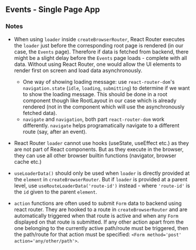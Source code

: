 ## Events - Single Page App

### Notes
 
- When using `loader` inside `createBrowserRouter`, React Router executes the `loader` just before the corresponding root page is rendered (in our case, the `Events` page). Therefore if data is fetched from backend, there might be a slight delay before the `Events` page loads - complete with all data. Without using React Router, one would allow the UI elements to render first on screen and load data asynchronously.
    - One way of showing loading message: use `react-router-dom`'s `navigation.state` (`idle`, `loading`, `submitting`) to determine if we want to show the loading message. This should be done in a root component though like RootLayout in our case which is already rendered (not in the component which will use the asynchronously fetched data).
    - `navigate` and `navigation`, both part `react-router-dom` work differently. `navigate` helps programatically navigate to a different route (say, after an event).

- React Router `loader` cannot use hooks (useState, useEffect etc.) as they are not part of React components. But as they execute in the browser, they can use all other browser builtin functions (navigator, browser cache etc.)

- `useLoaderData()` should only be used when `loader` is directly provided at the `element` in `createBrowserRouter`. But if `loader` is provided at a parent level, use `useRouteLoaderData('route-id')` instead - where `'route-id'` is the `id` given to the parent `element`.

- `action` functions are often used to submit `Form` data to backend using react router. They are hooked to a route in `createBrowserRouter` and are automatically triggered when that route is active and when any `Form` displayed on that route is submitted. If any other action apart from the one belonging to the currently active path/route must be triggered, then the path/route for that action must be specified: `<Form method='post' action='any/other/path'>`.